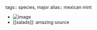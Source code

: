 tags:: species, major
alias:: mexican mint

- ![image](https://peach-geographical-bat-397.mypinata.cloud/ipfs/QmbWUwFVrpZERNwgXdQ9bayT66HjvRVRpF7bsgE89urJD2)
- [[salads]]: amazing source